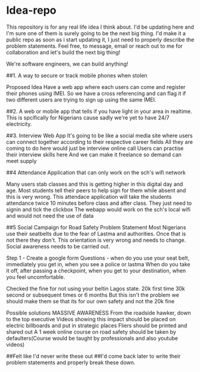 # Idea-repo
This repository is for any real life idea I think about. I'd be updating here and I'm sure one of them is surely going to be the next big thing.
I'd make it a public repo as soon as i start updating it, I just need to properly describe the problem statements.
Feel free, to message, email or reach out to me for collaboration and let's build the next big thing!

We're software engineers, we can build anything!


##1. A way to secure or track mobile phones when stolen

Proposed Idea
Have a web app where each users can come and register their phones using IMEI.
So we have a cross referencing and can flag it if two different users are trying to sign up using the same IMEI.



##2. A web or mobile app that tells if you have light in your area in realtime.
This is spcifically for Nigerians cause sadly we're yet to have 24/7 electricity.


##3. Interview Web App
It's going to be like a social media site where users can connect together according to their respective career fields
All they are coming to do here would just be interview online call
Users can practise their interview skills here
And we can make it freelance so demand can meet supply



##4 Attendance Application that can only work on the sch's wifi network

Many users stab classes and this is getting higher in this digital day and age. Most students tell their peers to help sign for them while absent and this is very wrong.
This attendace application will take the students attendance twice 10 minutes before class and after class.
They just need to signin and tick the clickbox
The webapp would work on the sch's local wifi and would not need the use of data


##5 Social Campaign for Road Safety
Problem Statement
Most Nigerians use their seatbelts due to the fear of Lastma and authorities. Once that is not there they don't.
This orientation is very wrong and needs to change.
Social awareness needs to be carried out.

Step 1 - Create a google form
Questions - when do you use your seat belt, immediately you get in, when you see a police or lastma
When do you take it off, after passing a checkpoint, when you get to your destination, when you feel uncomfortable.

Checked the fine for not using your beltin Lagos state.
20k first time
30k second or subsequent times
or 6 months
But this isn't the problem 
we should make them se that its for our own safety and not the 20k fine

Possible solutions 
MASSIVE AWARENESS
From the roadside hawker, down to the top executive
Videos showing this impact should be placed on electric billboards and put in strategic places
Fliers should be printed and shared out
A 1 week online course on road safety should be taken by defaulters(Course would be taught by professionals and also youtube videos)







##Felt like I'd never write these out
##I'd come back later to write their problem statements and properly break these down.
